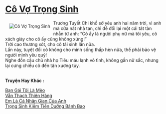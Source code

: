 <a href="https://utruyen.com/co-vo-trong-sinh/25308/" title="Cô Vợ Trọng Sinh"><h1>Cô Vợ Trọng Sinh</h1></a><div style="display:table"><img align="right" style="float: left; padding: 10px;" src="https://utruyen.com/images/story/200x260/co-vo-trong-sinh.jpg" alt="Cô Vợ Trọng Sinh">Trương Tuyết Chi khổ sở yêu anh hai năm trời, vì anh mà cửa nát nhà tan, chỉ để đổi lại một cái tát tàn nhẫn từ anh: “Cô ấy là người phụ nữ mà tôi yêu, cô xách giày cho cô ấy cũng không xứng!”<br> Trời cao thương xót, cho cô tái sinh lần nữa.<br> Lần này, tuyệt đối cô không cho mình sống thấp hèn nữa, thề phải bảo vệ người mình yêu quý!<br> Nghe đồn cậu chủ nhà họ Tiêu máu lạnh vô tình, không gần nữ sắc, nhưng lại cưng chiều cô đến tận xương tủy.</div><p><br><b>Truyện Hay Khác :</b></p><a href="https://utruyen.com/ban-gai-toi-la-meo/25442/" alt="Bạn Gái Tôi Là Mèo">Bạn Gái Tôi Là Mèo</a><br/><a href="https://github.com/quanluxury/ngontinh_sac/tree/master/truyenhay/21777/" alt="Vẫn Thạch Thiên Hàng">Vẫn Thạch Thiên Hàng</a><br/><a href="https://www.pinterest.com/pin/643874077960793683" alt="Em Là Cả Nhân Gian Của Anh">Em Là Cả Nhân Gian Của Anh</a><br/><a href="https://github.com/quanluxury/ngontinh_sac/tree/master/truyenhay/21385/" alt="Trọng Sinh Kiếm Tiền Dưỡng Bánh Bao">Trọng Sinh Kiếm Tiền Dưỡng Bánh Bao</a><br/>